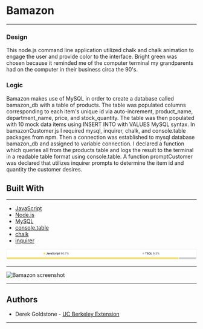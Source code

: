 # Bamazon

___

### Design

This node.js command line application utilized chalk and chalk animation to engage the user and provide color to the interface. Bright green was chosen because it reminded me of the computer terminal my grandparents had on the computer in their business circa the 90's.

### Logic

Bamazon makes use of MySQL in order to create a database called bamazon_db with a table of products. The table was populated columns corresponding to each item's unique id via auto-increment, product_name, department_name, price, and stock_quantity. The table was then populated with 10 mock data items using INSERT INTO with VALUES MySQL syntax. In bamazonCustomer.js I required mysql, inquirer, chalk, and console.table packages from npm. Then a connection was established to mysql database bamazon_db and assigned to variable connection. I declared a function which queries all from the products table and logs the result to the terminal in a readable table format using console.table. A function promptCustomer was declared that utilizes inquirer prompts to determine the item id and quantity the customer desires. 


## Built With

___

* [JavaScript](https://developer.mozilla.org/en-US/docs/Web/JavaScript/Reference)
* [Node.js](https://nodejs.org/en/docs/)
* [MySQL](https://dev.mysql.com/doc/)
* [console.table](https://www.npmjs.com/package/console.table)
* [chalk](https://www.npmjs.com/package/chalk)
* [inquirer](https://www.npmjs.com/package/inquirer)

![Graph](images/graph.png)
___

![Bamazon screenshot](images/xxx-screenshot.png)



___

## Authors

* Derek Goldstone - [UC Berkeley Extension](https://www.linkedin.com/in/derek-goldstone-482884a3/)

___